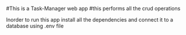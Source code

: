 #This is a Task-Manager web app
#this performs all the crud operations


Inorder to run this app install all the dependencies and connect it to a database using .env file
